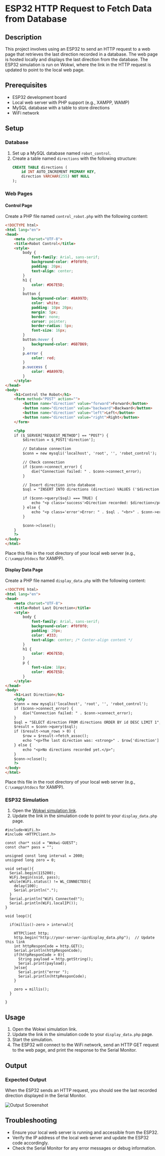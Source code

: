 # ESP32 HTTP Request to Fetch Data from Database

## Description

This project involves using an ESP32 to send an HTTP request to a web page that retrieves the last direction recorded in a database. The web page is hosted locally and displays the last direction from the database. The ESP32 simulation is run on Wokwi, where the link in the HTTP request is updated to point to the local web page.

## Prerequisites

- ESP32 development board
- Local web server with PHP support (e.g., XAMPP, WAMP)
- MySQL database with a table to store directions
- WiFi network

## Setup

### Database

1. Set up a MySQL database named `robot_control`.
2. Create a table named `directions` with the following structure:
   ```sql
   CREATE TABLE directions (
       id INT AUTO_INCREMENT PRIMARY KEY,
       direction VARCHAR(255) NOT NULL
   );
   ```

### Web Pages

#### Control Page

Create a PHP file named `control_robot.php` with the following content:
```html
<!DOCTYPE html>
<html lang="en">
<head>
    <meta charset="UTF-8">
    <title>Robot Control</title>
    <style>
        body {
            font-family: Arial, sans-serif;
            background-color: #f0f0f0;
            padding: 20px;
            text-align: center;
        }
        h1 {
            color: #D67E5D; 
        }
        button {
            background-color: #8A997D; 
            color: white;
            padding: 10px 20px;
            margin: 5px;
            border: none;
            cursor: pointer;
            border-radius: 5px;
            font-size: 16px;
        }
        button:hover {
            background-color: #6B7B69; 
        }
        p.error {
            color: red;
        }
        p.success {
            color: #8A997D; 
        }
    </style>
</head>
<body>
    <h1>Control the Robot</h1>
    <form method="POST" action="">
        <button name="direction" value="forward">Forward</button>
        <button name="direction" value="backward">Backward</button>
        <button name="direction" value="left">Left</button>
        <button name="direction" value="right">Right</button>
    </form>

    <?php
    if ($_SERVER["REQUEST_METHOD"] == "POST") {
        $direction = $_POST['direction'];

        // Database connection
        $conn = new mysqli('localhost', 'root', '', 'robot_control');

        // Check connection
        if ($conn->connect_error) {
            die("Connection failed: " . $conn->connect_error);
        }

        // Insert direction into database
        $sql = "INSERT INTO directions (direction) VALUES ('$direction')";

        if ($conn->query($sql) === TRUE) {
            echo "<p class='success'>Direction recorded: $direction</p>";
        } else {
            echo "<p class='error'>Error: " . $sql . "<br>" . $conn->error . "</p>";
        }

        $conn->close();
    }
    ?>
</body>
</html>
```
Place this file in the root directory of your local web server (e.g., `C:\xampp\htdocs` for XAMPP).

#### Display Data Page

Create a PHP file named `display_data.php` with the following content:
```html
<!DOCTYPE html>
<html lang="en">
<head>
    <meta charset="UTF-8">
    <title>Robot Last Direction</title>
    <style>
        body {
            font-family: Arial, sans-serif;
            background-color: #f0f0f0;
            padding: 20px;
            color: #333; 
            text-align: center; /* Center-align content */
        }
        h1 {
            color: #D67E5D; 
        }
        p {
            font-size: 18px;
            color: #D67E5D; 
        }
    </style>
</head>
<body>
    <h1>Last Direction</h1>
    <?php
    $conn = new mysqli('localhost', 'root', '', 'robot_control');
    if ($conn->connect_error) {
        die("Connection failed: " . $conn->connect_error);
    }
    $sql = "SELECT direction FROM directions ORDER BY id DESC LIMIT 1";
    $result = $conn->query($sql);
    if ($result->num_rows > 0) {
        $row = $result->fetch_assoc();
        echo "<p>The last direction was: <strong>" . $row['direction'] . "</strong></p>";
    } else {
        echo "<p>No directions recorded yet.</p>";
    }
    $conn->close();
    ?>
</body>
</html>
```
Place this file in the root directory of your local web server (e.g., `C:\xampp\htdocs` for XAMPP).

### ESP32 Simulation

1. Open the [Wokwi simulation link](https://wokwi.com/projects/393020133767191553).
2. Update the link in the simulation code to point to your `display_data.php` page.

```
#include<WiFi.h>
#include <HTTPClient.h>

const char* ssid = "Wokwi-GUEST";
const char* pass = "";

unsigned const long interval = 2000;
unsigned long zero = 0;

void setup(){
  Serial.begin(115200);
  WiFi.begin(ssid, pass);
  while(WiFi.status() != WL_CONNECTED){
    delay(100);
    Serial.println(".");
  }
  Serial.println("WiFi Connected!");
  Serial.println(WiFi.localIP());
}

void loop(){

  if(millis()-zero > interval){

    HTTPClient http;
    http.begin("http://your-server-ip/display_data.php");  // Update this link
    int httpResponCode = http.GET();
    Serial.println(httpResponCode);
    if(httpResponCode > 0){
      String payload = http.getString();
      Serial.print(payload);
    }else{
      Serial.print("error ");
      Serial.println(httpResponCode);
    }

    zero = millis();
  }
  
}
```

## Usage

1. Open the Wokwi simulation link.
2. Update the link in the simulation code to your `display_data.php` page.
3. Start the simulation.
4. The ESP32 will connect to the WiFi network, send an HTTP GET request to the web page, and print the response to the Serial Monitor.

## Output

### Expected Output

When the ESP32 sends an HTTP request, you should see the last recorded direction displayed in the Serial Monitor.

![Output Screenshot](https://github.com/Sarah3254/Smart-methods/blob/main/week3/task1/Screenshot%202024-07-10%20164710.png)

## Troubleshooting

- Ensure your local web server is running and accessible from the ESP32.
- Verify the IP address of the local web server and update the ESP32 code accordingly.
- Check the Serial Monitor for any error messages or debug information.

